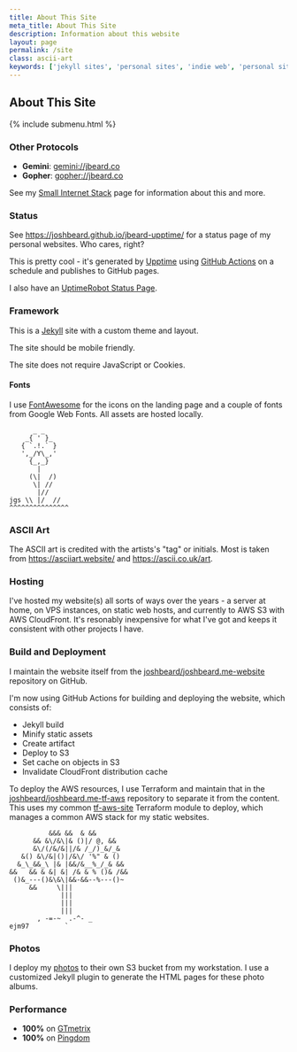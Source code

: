 ```yaml
---
title: About This Site
meta_title: About This Site
description: Information about this website
layout: page
permalink: /site
class: ascii-art
keywords: ['jekyll sites', 'personal sites', 'indie web', 'personal site aws', 'landing page', 's3 site', 'cloudfront site']
---
```

## About This Site

{% include submenu.html %}

### Other Protocols

* __Gemini__: <a href="gemini://jbeard.co">gemini://jbeard.co</a>
* __Gopher__: <a href="gopher://jbeard.co">gopher://jbeard.co</a>

See my [Small Internet Stack](small.html) page for information about this and
more.

### Status

See <https://joshbeard.github.io/jbeard-upptime/> for a status page of my personal websites. Who cares, right?

This is pretty cool - it's generated by [Upptime](https://upptime.js.org/) using
[GitHub Actions](https://github.com/features/actions) on a schedule and
publishes to GitHub pages.

I also have an [UptimeRobot Status Page](https://stats.uptimerobot.com/V7ZMWilg5P).

### Framework

This is a [Jekyll](https://jekyllrb.com/) site with a custom theme and layout.

The site should be mobile friendly.

The site does not require JavaScript or Cookies.

#### Fonts

I use [FontAwesome](https://fontawesome.com/) for the icons on the landing page
and a couple of fonts from Google Web Fonts. All assets are hosted locally.

```ascii-art
      _ _
    _{ ' }_
   { `.!.` }
   ',_/Y\_,'
     {_,_}
       |
     (\|  /)
      \| //
       |//
jgs \\ |/  //
^^^^^^^^^^^^^^^
```

### ASCII Art

The ASCII art is credited with the artists's "tag" or initials. Most is taken from
<https://asciiart.website/> and <https://ascii.co.uk/art>.

### Hosting

I've hosted my website(s) all sorts of ways over the years - a server at home,
on VPS instances, on static web hosts, and currently to AWS S3 with AWS
CloudFront. It's resonably inexpensive for what I've got and keeps it consistent
with other projects I have.

### Build and Deployment

I maintain the website itself from the [joshbeard/joshbeard.me-website](https://github.com/joshbeard/joshbeard.me-website)
repository on GitHub.

I'm now using GitHub Actions for building and deploying the website, which consists of:

* Jekyll build
* Minify static assets
* Create artifact
* Deploy to S3
* Set cache on objects in S3
* Invalidate CloudFront distribution cache

To deploy the AWS resources, I use Terraform and maintain that in the
[joshbeard/joshbeard.me-tf-aws](https://github.com/joshbeard/joshbeard.me-tf-aws)
repository to separate it from the content. This uses my common [tf-aws-site](https://github.com/joshbeard/tf-aws-site)
Terraform module to deploy, which manages a common AWS stack for my static websites.

```ascii-art
          &&& &&  & &&
      && &\/&\|& ()|/ @, &&
      &\/(/&/&||/& /_/)_&/_&
   &() &\/&|()|/&\/ '%" & ()
  &_\_&&_\ |& |&&/&__%_/_& &&
&&   && & &| &| /& & % ()& /&&
 ()&_---()&\&\|&&-&&--%---()~
     &&     \|||
             |||
             |||
             |||
       , -=-~  .-^- _
ejm97         `
```

### Photos

I deploy my [photos](/photos) to their own S3 bucket from my workstation. I use
a customized Jekyll plugin to generate the HTML pages for these photo albums.

### Performance

* __100%__ on [GTmetrix](https://gtmetrix.com/reports/joshbeard.me/lC97jd4Z/)
* __100%__ on [Pingdom](https://tools.pingdom.com/#601dfb4687400000)
